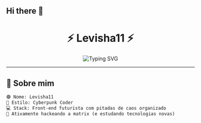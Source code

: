 ## Hi there 👋

<!--
░█░█░█▀▀░█░█░█▀▀░█▀█░█░█░█▀▀░█░░  
░█▀▄░█▀▀░█░█░█░█░█░█░░█░░█▀▀░█░░  
░█░█░▀▀▀░▀▀▀░▀▀▀░▀░▀░░▀░░▀▀▀░▀▀▀
-->

<h1 align="center">
  ⚡ Levisha11 ⚡
</h1>

<p align="center">
  <img src="https://readme-typing-svg.demolab.com?font=Share+Tech+Mono&size=24&duration=3000&color=00FFF7&center=true&vCenter=true&width=500&lines=Bem-vindx+ao+meu+mundo+digital...;Codificando+no+limite+da+realidade;404+-+Limites+não+encontrados" alt="Typing SVG" />
</p>

---

## 🧬 Sobre mim

```txt
🟣 Nome: Levisha11  
🔮 Estilo: Cyberpunk Coder  
💻 Stack: Front-end futurista com pitadas de caos organizado  
🧠 Ativamente hackeando a matrix (e estudando tecnologias novas)


